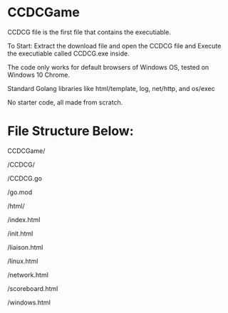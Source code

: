 # CCDCGame

CCDCG file is the first file that contains the executiable.

To Start: Extract the download file and open the CCDCG file and Execute the executiable called CCDCG.exe inside.

The code only works for default browsers of Windows OS, tested on Windows 10 Chrome.

Standard Golang libraries like html/template, log, net/http, and os/exec

No starter code, all made from scratch.

# File Structure Below:

CCDCGame/

/CCDCG/

/CCDCG.go

/go.mod

/html/

/index.html

/init.html

/liaison.html

/linux.html

/network.html

/scoreboard.html

/windows.html


